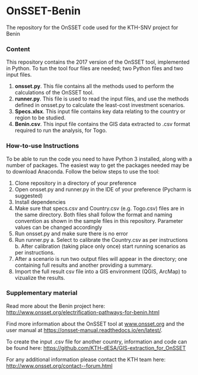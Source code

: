 # OnSSET-Benin
The repository for the OnSSET code used for the KTH-SNV project for Benin

### Content

This repository contains the 2017 version of the OnSSET tool, implemented in Python. To tun the tool four files are needed; two Python files and two input files.
1) **onsset.py**. This file contains all the methods used to perform the calculations of the OnSSET tool.
2) **runner.py**. This file is used to read the input files, and use the methods defined in onsset.py to calculate the least-cost investment scenarios.
3) **Specs.xlsx**. This input file contains key data relating to the country or region to be studied.
4) **Benin.csv**. This input file contains the GIS data extracted to .csv format required to run the analysis, for Togo.

### How-to-use Instructions

To be able to run the code you need to have Python 3 installed, along with a number of packages. The easiest way to get the packages needed may be to download Anaconda. Follow the below steps to use the tool:

1. Clone repository in a directory of your preference
2. Open onsset.py and runner.py in the IDE of your preference (Pycharm is suggested)
3. Install dependencies
4. Make sure that specs.csv and Country.csv (e.g. Togo.csv) files are in the same directory. Both files shall follow the format and naming convention as shown in the sample files in this repository. Parameter values can be changed accordingly
5. Run onsset.py and make sure there is no error
6. Run runner.py a. Select to calibrate the Country.csv as per instructions b. After calibration (taking place only once) start running scenarios as per instructions.
7. After a scenario is run two output files will appear in the directory; one containing full results and another providing a summary.
8. Import the full result csv file into a GIS environment (QGIS, ArcMap) to vizualize the results.

### Supplementary material

Read more about the Benin project here: http://www.onsset.org/electrification-pathways-for-benin.html

Find more information about the OnSSET tool at www.onsset.org and the user manual at https://onsset-manual.readthedocs.io/en/latest/.

To create the input .csv file for another country, information and code can be found here: https://github.com/KTH-dESA/GIS-extraction_for_OnSSET

For any additional information please contact the KTH team here: http://www.onsset.org/contact--forum.html

